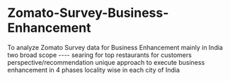 # Zomato-Survey-Business-Enhancement
To analyze Zomato Survey data for Business Enhancement mainly in India
two broad scope ----
searing for top restaurants for customers perspective/recommendation
unique approach to execute business enhancement in 4 phases locality wise in each city of India
